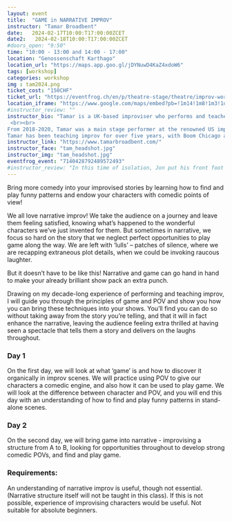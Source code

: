 ```yaml
---
layout: event
title:  "GAME in NARRATIVE IMPROV"
instructor: "Tamar Broadbent"
date:   2024-02-17T10:00:T17:00:00ZCET
date2:   2024-02-18T10:00:T17:00:00ZCET
#doors_open: "9:50"
time: "10:00 - 13:00 and 14:00 - 17:00"
location: "Genossenschaft Karthago"
location_url: "https://maps.app.goo.gl/jDYNuwD4KaZ4xdoW6"
tags: [workshop]
categories: workshop
img : tam2024.png
ticket_cost: "150CHF"
ticket_url: "https://eventfrog.ch/en/p/theatre-stage/theatre/improv-workshop-game-in-narrative-7140428792489572493.html"
location_iframe: "https://www.google.com/maps/embed?pb=!1m14!1m8!1m3!1d10807.42451797712!2d8.5148485!3d47.3757264!3m2!1i1024!2i768!4f13.1!3m3!1m2!1s0x47900a23a692b905%3A0x83d7c7ce3db8fbf6!2sGenossenschaft%20Karthago!5e0!3m2!1sde!2sch!4v1702411351105!5m2!1sde!2sch"
#instructor_review: ""
instructor_bio: "Tamar is a UK-based improviser who performs and teaches at the Free Association in London. She has recently appeared in Hell Lane, a narrative Halloween-themed improv show and Episodes, a narrative and game-based show about unseen episodes of famous television shows.
 <br><br>
From 2018-2020, Tamar was a main stage performer at the renowned US improv comedy theatre Boom Chicago in Amsterdam. She performed long form, short form and musical improv five nights a week, and wrote sketches, stand up and songs for the theatre.<br><br>
Tamar has been teaching improv for over five years, with Boom Chicago and the Free Association as well in the corporate world. She is a fun, positive and constructive coach, and loves nothing more than helping already great players discover something new."
instructor_link: "https://www.tamarbroadbent.com/"
instructor_face: "tam_headshot.jpg"
instructor_img: "tam_headshot.jpg"
eventfrog_event: "7140428792489572493"
#instructor_review: "In this time of isolation, Jon put his front foot forward and put together an online workshop. He was organized and had everything ready so we could just jump into the work. It was such a great experience to work with the talented group that Jon provided. Just don't touch the mushroom."
---
```

Bring more comedy into your improvised stories by learning how to find and play funny patterns and endow your characters with comedic points of view!<!--more-->
 
We all love narrative improv! We take the audience on a journey and leave them feeling satisfied, knowing what’s happened to the wonderful characters we’ve just invented for them. But sometimes in narrative, we focus so hard on the story that we neglect perfect opportunities to play game along the way. We are left with ‘lulls’ – patches of silence, where we are recapping extraneous plot details, when we could be invoking raucous laughter.
 
But it doesn’t have to be like this! Narrative and game can go hand in hand to make your already brilliant show pack an extra punch.
 
Drawing on my decade-long experience of performing and teaching improv, I will guide you through the principles of game and POV and show you how you can bring these techniques into your shows. You’ll find you can do so without taking away from the story you’re telling, and that it will in fact enhance the narrative, leaving the audience feeling extra thrilled at having seen a spectacle that tells them a story and delivers on the laughs throughout.
 
### Day 1
 
On the first day, we will look at what ‘game’ is and how to discover it organically in improv scenes. We will practice using POV to give our characters a comedic engine, and also how it can be used to play game. We will look at the difference between character and POV, and you will end this day with an understanding of how to find and play funny patterns in stand-alone scenes.
 
### Day 2
 
On the second day, we will bring game into narrative - improvising a structure from A to B, looking for opportunities throughout to develop strong comedic POVs, and find and play game.  
 
### Requirements:
An understanding of narrative improv is useful, though not essential. (Narrative structure itself will not be taught in this class). If this is not possible, experience of improvising characters would be useful. Not suitable for absolute beginners.

